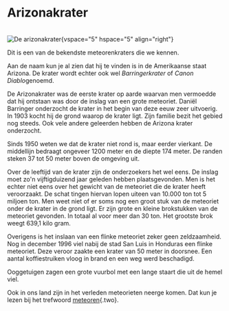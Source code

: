 # Arizonakrater

\
![De arizonakrater](plaatjes/arizona_krater.jpg){vspace="5" hspace="5"
align="right"}

Dit is een van de bekendste meteorenkraters die we kennen.

Aan de naam kun je al zien dat hij te vinden is in de Amerikaanse staat
Arizona. De krater wordt echter ook wel *Barringerkrater* of *Canon
Diablo*genoemd.

De Arizonakrater was de eerste krater op aarde waarvan men vermoedde dat
hij ontstaan was door de inslag van een grote meteoriet. Daniël
Barringer onderzocht de krater in het begin van deze eeuw zeer
uitvoerig. In 1903 kocht hij de grond waarop de krater ligt. Zijn
familie bezit het gebied nog steeds. Ook vele andere geleerden hebben de
Arizona krater onderzocht.

Sinds 1950 weten we dat de krater niet rond is, maar eerder vierkant. De
middellijn bedraagt ongeveer 1200 meter en de diepte 174 meter. De
randen steken 37 tot 50 meter boven de omgeving uit.

Over de leeftijd van de krater zijn de onderzoekers het wel eens. De
inslag moet zo\'n vijftigduizend jaar geleden hebben plaatsgevonden. Men
is het echter niet eens over het gewicht van de meteoriet die de krater
heeft veroorzaakt. De schat tingen hiervan lopen uiteen van 10.000 ton
tot 5 miljoen ton. Men weet niet of er soms nog een groot stuk van de
meteoriet onder de krater in de grond ligt. Er zijn grote en kleine
brokstukken van de meteoriet gevonden. In totaal al voor meer dan 30
ton. Het grootste brok weegt 639,1 kilo gram.

Overigens is het inslaan van een flinke meteoriet zeker geen
zeldzaamheid. Nog in december 1996 viel nabij de stad San Luis in
Honduras een flinke meteoriet. Deze veroor zaakte een krater van 50
meter in doorsnee. Een aantal koffiestruiken vloog in brand en een weg
werd beschadigd.

Ooggetuigen zagen een grote vuurbol met een lange staart die uit de
hemel viel.

Ook in ons land zijn in het verleden meteorieten neerge komen. Dat kun
je lezen bij het trefwoord [meteoren](meteoren.html){.two}.
